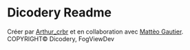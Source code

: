 # Dicodery Readme
Créer par [Arthur_crbr](https://twitter.com/arthur_crbr) et en collaboration avec [Mattèo Gautier](https://twitter.com/mattixnow).<br/>
COPYRIGHT&#169; Dicodery, FogViewDev
